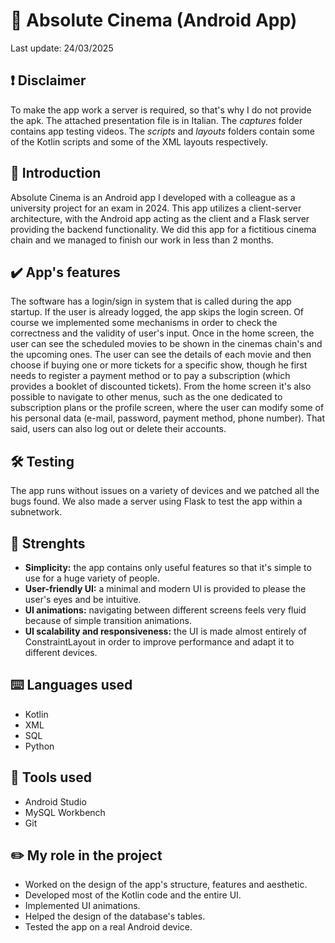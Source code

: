 # 📱 Absolute Cinema (Android App)
Last update: 24/03/2025
## ❗ Disclaimer
To make the app work a server is required, so that's why I do not provide the apk. The attached presentation file is in Italian. The *captures* folder contains app testing videos. The *scripts* and *layouts* folders contain some of the
Kotlin scripts and some of the XML layouts respectively.
## 📄 Introduction
Absolute Cinema is an Android app I developed with a colleague as a university project for an exam in 2024. This app utilizes a client-server architecture, with the Android app acting as the client and a Flask server providing the backend functionality. 
We did this app for a fictitious cinema chain and we managed to finish our work in less than 2 months.
## ✔️ App's features
The software has a login/sign in system that is called during the app startup. If the user is already logged, the app skips the login screen. Of course we implemented some mechanisms in order to check the correctness and the validity
of user's input. Once in the home screen, the user can see the scheduled movies to be shown in the cinemas chain's and the upcoming ones. The user can see the details of each movie and then choose if buying one or more tickets for a specific show, 
though he first needs to register a payment method or to pay a subscription (which provides a booklet of discounted tickets). From the home screen it's also possible to navigate to other menus, such as the one dedicated to subscription plans or the
profile screen, where the user can modify some of his personal data (e-mail, password, payment method, phone number). That said, users can also log out or delete their accounts. 
## 🛠️ Testing
The app runs without issues on a variety of devices and we patched all the bugs found. We also made a server using Flask to test the app within a subnetwork.
## 💪 Strenghts
- **Simplicity:** the app contains only useful features so that it's simple to use for a huge variety of people.
- **User-friendly UI:** a minimal and modern UI is provided to please the user's eyes and be intuitive.
- **UI animations:** navigating between different screens feels very fluid because of simple transition animations.
- **UI scalability and responsiveness:** the UI is made almost entirely of ConstraintLayout in order to improve performance and adapt it to different devices.
## ⌨️ Languages used
- Kotlin
- XML
- SQL
- Python
## 🔧 Tools used
- Android Studio
- MySQL Workbench
- Git
## ✏️ My role in the project
- Worked on the design of the app's structure, features and aesthetic.
- Developed most of the Kotlin code and the entire UI.
- Implemented UI animations.
- Helped the design of the database's tables.
- Tested the app on a real Android device.
